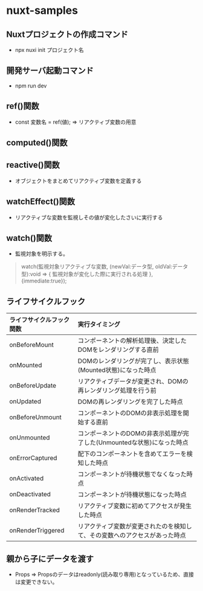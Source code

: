 # nuxt-samples

## Nuxtプロジェクトの作成コマンド
* npx nuxi init プロジェクト名

## 開発サーバ起動コマンド
* npm run dev

## ref()関数
* const 変数名 = ref(値);
⇒ リアクティブ変数の用意

## computed()関数

## reactive()関数
* オブジェクトをまとめてリアクティブ変数を定義する

## watchEffect()関数
* リアクティブな変数を監視しその値が変化したさいに実行する

## watch()関数
* 監視対象を明示する。
> watch(監視対象リアクティブな変数, (newVal:データ型, oldVal:データ型):void => {
    監視対象が変化した際に実行される処理
}, {immediate:true});

## ライフサイクルフック
|ライフサイクルフック関数|実行タイミング|
|:---|:---|
|onBeforeMount|コンポーネントの解析処理後、決定したDOMをレンダリングする直前|
|onMounted|DOMのレンダリングが完了し、表示状態(Mounted状態)になった時点|
|onBeforeUpdate|リアクティブデータが変更され、DOMの再レンダリング処理を行う前|
|onUpdated|DOMの再レンダリングを完了した時点|
|onBeforeUnmount|コンポーネントのDOMの非表示処理を開始する直前|
|onUnmounted|コンポーネントのDOMの非表示処理が完了した(Unmountedな状態)になった時点|
|onErrorCaptured|配下のコンポーネントを含めてエラーを検知した時点|
|onActivated|コンポーネントが待機状態でなくなった時点|
|onDeactivated|コンポーネントが待機状態になった時点|
|onRenderTracked|リアクティブ変数に初めてアクセスが発生した時点|
|onRenderTriggered|リアクティブ変数が変更されたのを検知して、その変数へのアクセスがあった時点|

## 親から子にデータを渡す
* Props
⇒ Propsのデータはreadonly(読み取り専用)となっているため、直接は変更できない。